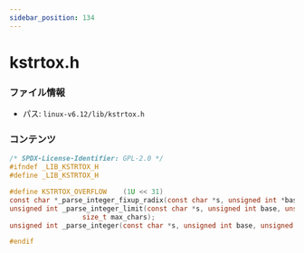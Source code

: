 ```yaml
---
sidebar_position: 134
---
```

# kstrtox.h

### ファイル情報

- パス: `linux-v6.12/lib/kstrtox.h`

### コンテンツ

```h
/* SPDX-License-Identifier: GPL-2.0 */
#ifndef _LIB_KSTRTOX_H
#define _LIB_KSTRTOX_H

#define KSTRTOX_OVERFLOW	(1U << 31)
const char *_parse_integer_fixup_radix(const char *s, unsigned int *base);
unsigned int _parse_integer_limit(const char *s, unsigned int base, unsigned long long *res,
				  size_t max_chars);
unsigned int _parse_integer(const char *s, unsigned int base, unsigned long long *res);

#endif

```
